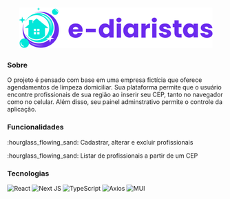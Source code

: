 <h1 align="center"><img alt="E-Diaristas" src="/web/public/img/logos/logo.svg" /></h1>

<h3>Sobre</h3>
<p>O projeto é pensado com base em uma empresa fictícia que oferece agendamentos de limpeza domiciliar. Sua plataforma permite que o usuário encontre profissionais de sua região ao inserir seu CEP, tanto no navegador como no celular. Além disso, seu painel adminstrativo permite o controle da aplicação.</p>

<h3>Funcionalidades</h3>
<p>:hourglass_flowing_sand: Cadastrar, alterar e excluir profissionais</p>
<p>:hourglass_flowing_sand: Listar de profissionais a partir de um CEP</p>

<h3>Tecnologias</h3>

![React](https://img.shields.io/badge/react-%2320232a.svg?style=for-the-badge&logo=react&logoColor=%2361DAFB)
![Next JS](https://img.shields.io/badge/Next-black?style=for-the-badge&logo=next.js&logoColor=white)
![TypeScript](https://img.shields.io/badge/typescript-%23007ACC.svg?style=for-the-badge&logo=typescript&logoColor=white)
![Axios](https://img.shields.io/badge/Axios-5a29e4?style=for-the-badge)
![MUI](https://img.shields.io/badge/MUI-%230081CB.svg?style=for-the-badge&logo=material-ui&logoColor=white)
